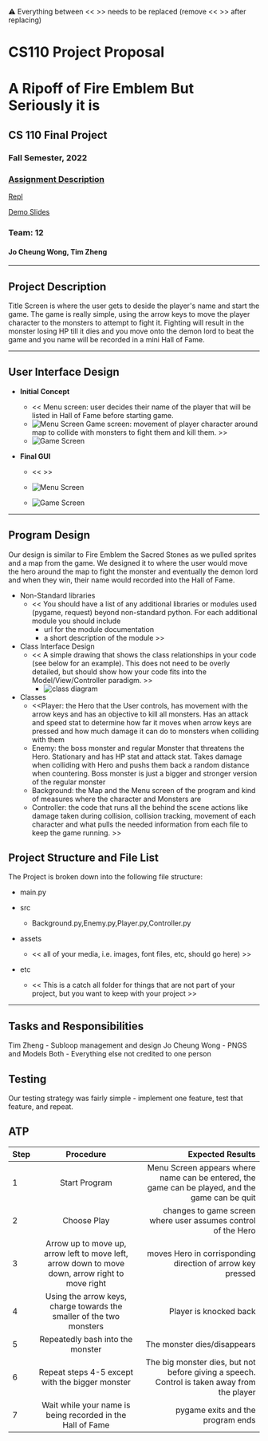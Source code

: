 :warning: Everything between << >> needs to be replaced (remove << >> after replacing)
# CS110 Project Proposal
# A Ripoff of Fire Emblem But Seriously it is
## CS 110 Final Project
### Fall Semester, 2022
### [Assignment Description](https://docs.google.com/document/d/1H4R6yLL7som1lglyXWZ04RvTp_RvRFCCBn6sqv-82ps/edit?usp=sharing)

[Repl](https://replit.com/join/mdpcukgnro-jo-cheungcheung)

[Demo Slides](https://docs.google.com/presentation/d/1EzJeEtMkL8QF2dRZl_swCZaoDkbE_AoH3_Oo4zgj4_s/edit?usp=sharing)

### Team: 12
#### Jo Cheung Wong, Tim Zheng
***

## Project Description

Title Screen is where the user gets to deside the player's name and start the game. The game is really simple, using the arrow keys to move the player character to the monsters to attempt to fight it. Fighting will result in the monster losing HP till it dies and you move onto the demon lord to beat the game and you name will be recorded in a mini Hall of Fame.

***    

## User Interface Design

- **Initial Concept**
  - << Menu screen: user decides their name of the player that will be listed in Hall of Fame before starting game.
  * ![Menu Screen](assets/Menu.PNG)
    Game screen: movement of player character around map to collide with monsters to fight them and kill them. >>
  * ![Game Screen](assets/GameScreen.PNG)
    
- **Final GUI**
  - <<  >>
  * ![Menu Screen](assets/Menu.PNG)


  * ![Game Screen](assets/GameScreen.PNG)

***        

## Program Design
Our design is similar to Fire Emblem the Sacred Stones as we pulled sprites and a map from the game. We designed it to where the user would move the hero around the map to fight the monster and eventually the demon lord and when they win, their name would recorded into the Hall of Fame. 
* Non-Standard libraries
    * << You should have a list of any additional libraries or modules used (pygame, request) beyond non-standard python. 
         For each additional module you should include
         - url for the module documentation
         - a short description of the module >>
* Class Interface Design
    * << A simple drawing that shows the class relationships in your code (see below for an example). This does not need to be overly detailed, but should show how your code fits into the Model/View/Controller paradigm. >>
        * ![class diagram](assets/Class_Diagram.jpeg)
* Classes
    * <<Player: the Hero that the User controls, has movement with the arrow keys and has an objective to kill all monsters. Has an attack and speed stat to determine how far it moves when arrow keys are pressed and how much damage it can do to monsters when colliding with them
    * Enemy: the boss monster and regular Monster that threatens the Hero. Stationary and has HP stat and attack stat. Takes damage when colliding with Hero and pushs them back a random distance when countering. Boss monster is just a bigger and stronger version of the regular monster
    * Background: the Map and the Menu screen of the program and kind of measures where the character and Monsters are
    * Controller: the code that runs all the behind the scene actions like damage taken during collision, collision tracking, movement of each character and what pulls the needed information from each file to keep the game running. >>

## Project Structure and File List

The Project is broken down into the following file structure:

* main.py
* src
    * Background.py,Enemy.py,Player.py,Controller.py
    
* assets
    * << all of your media, i.e. images, font files, etc, should go here) >>
* etc
    * << This is a catch all folder for things that are not part of your project, but you want to keep with your project >>

***

## Tasks and Responsibilities 

  Tim Zheng - Subloop management and design
  Jo Cheung Wong - PNGS and Models
  Both - Everything else not credited to one person

## Testing

Our testing strategy was fairly simple - implement one feature, test that feature, and repeat.

## ATP

| Step                 |Procedure             |Expected Results                   |
|----------------------|:--------------------:|----------------------------------:|
|  1                   | Start Program  |Menu Screen appears where name can be entered, the game can be played, and the game can be quit |
|  2                   | Choose Play   | changes to game screen where user assumes control of the Hero     |
|3|  Arrow up to move up, arrow left to move left, arrow down to move down, arrow right to move right | moves Hero in corrisponding direction of arrow key pressed
|4| Using the arrow keys, charge towards the smaller of the two monsters| Player is knocked back |
|5| Repeatedly bash into the monster| The monster dies/disappears |
|6| Repeat steps 4-5 except with the bigger monster| The big monster dies, but not before giving a speech. Control is taken away from the player|
|7| Wait while your name is being recorded in the Hall of Fame| pygame exits and the program ends|
